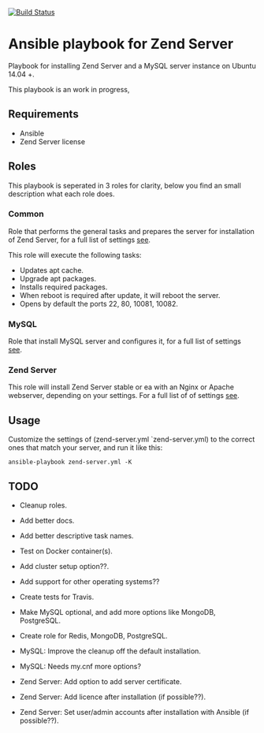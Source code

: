 [![Build Status](https://travis-ci.org/HardieBoeve/ansible-zend-server.svg)](https://travis-ci.org/HardieBoeve/ansible-zend-server)

# Ansible playbook for Zend Server

Playbook for installing Zend Server and a MySQL server instance on Ubuntu 14.04 +.

This playbook is an work in progress, 


## Requirements

- Ansible
- Zend Server license


## Roles

This playbook is seperated in 3 roles for clarity, below you find an small description what each role does.


### Common

Role that performs the general tasks and prepares the server for installation of Zend Server, for a full list of 
settings [see]('https://github.com/boeve-web-development/ansible-zend-server/blob/master/roles/common/defaults/main.yml').

This role will execute the following tasks:
  - Updates apt cache.
  - Upgrade apt packages.
  - Installs required packages.
  - When reboot is required after update, it will reboot the server.
  - Opens by default the ports 22, 80, 10081, 10082.


### MySQL

Role that install MySQL server and configures it, for a full list of settings [see]('https://github.com/boeve-web-development/ansible-zend-server/blob/master/roles/mysql/defaults/main.yml').


### Zend Server

This role will install Zend Server stable or ea with an Nginx or Apache webserver, depending on your settings. For a 
full list of of settings [see]('https://github.com/boeve-web-development/ansible-zend-server/blob/master/roles/zend-server/defaults/main.yml').


## Usage

Customize the settings of (zend-server.yml `zend-server.yml) to the correct ones that match your server, and run it like this:
```code
ansible-playbook zend-server.yml -K
```


## TODO

  - Cleanup roles.
  - Add better docs. 
  - Add better descriptive task names.
  - Test on Docker container(s).
  - Add cluster setup option??.
  - Add support for other operating systems??
  - Create tests for Travis.
  - Make MySQL optional, and add more options like MongoDB, PostgreSQL.
  - Create role for Redis, MongoDB, PostgreSQL.

  - MySQL: Improve the cleanup off the default installation.
  - MySQL: Needs my.cnf more options?
  
  - Zend Server: Add option to add server certificate.
  - Zend Server: Add licence after installation (if possible??).
  - Zend Server: Set user/admin accounts after installation with Ansible (if possible??).
